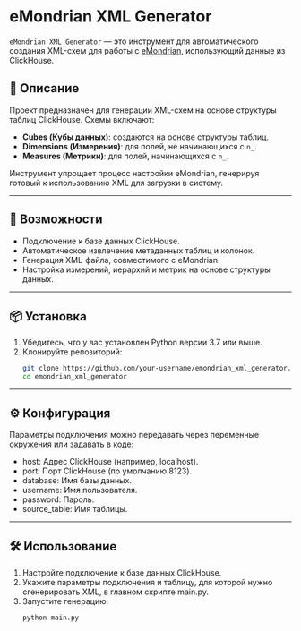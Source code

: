 # eMondrian XML Generator

`eMondrian XML Generator` — это инструмент для автоматического создания XML-схем для работы с [eMondrian](https://github.com/SergeiSemenkov/eMondrian.git), использующий данные из ClickHouse.

## 📖 Описание

Проект предназначен для генерации XML-схем на основе структуры таблиц ClickHouse. Схемы включают:
- **Cubes (Кубы данных)**: создаются на основе структуры таблиц.
- **Dimensions (Измерения)**: для полей, не начинающихся с `n_`.
- **Measures (Метрики)**: для полей, начинающихся с `n_`.

Инструмент упрощает процесс настройки eMondrian, генерируя готовый к использованию XML для загрузки в систему.

---

## 🚀 Возможности

- Подключение к базе данных ClickHouse.
- Автоматическое извлечение метаданных таблиц и колонок.
- Генерация XML-файла, совместимого с eMondrian.
- Настройка измерений, иерархий и метрик на основе структуры данных.

---

## 📦 Установка

1. Убедитесь, что у вас установлен Python версии 3.7 или выше.
2. Клонируйте репозиторий:
   ```bash
   git clone https://github.com/your-username/emondrian_xml_generator.git
   cd emondrian_xml_generator

---

## ⚙️ Конфигурация
Параметры подключения можно передавать через переменные окружения или задавать в коде:

- host: Адрес ClickHouse (например, localhost).
- port: Порт ClickHouse (по умолчанию 8123).
- database: Имя базы данных.
- username: Имя пользователя.
- password: Пароль.
- source_table: Имя таблицы.

---

## 🛠 Использование
1. Настройте подключение к базе данных ClickHouse.
2. Укажите параметры подключения и таблицу, для которой нужно сгенерировать XML, в главном скрипте main.py.
3. Запустите генерацию:
   ```bash
   python main.py

